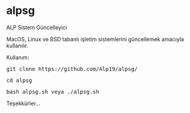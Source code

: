 # alpsg
ALP Sistem Güncelleyici

MacOS, Linux ve BSD tabanlı işletim sistemlerini güncellemek amacıyla kullanılır.

Kullanım:

<pre>
git clone https://github.com/Alp19/alpsg/
</pre>
<pre>
cd alpsg 
</pre>
<pre>
bash alpsg.sh veya ./alpsg.sh 
</pre>
Teşekkürler...
